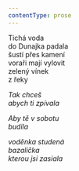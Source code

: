 ```yaml
---
contentType: prose
---
```


<section>

Tichá voda  
do Dunajka padala  
šustí přes kamení  
voraři mají vylovit  
zelený vínek  
z řeky

_Tak chceš  
abych ti zpívala_

</section>

<section>

_Aby tě v sobotu  
budila_

</section>

<section>

_voděnka studená  
bazalička  
kterou jsi zasiala_

</section>
